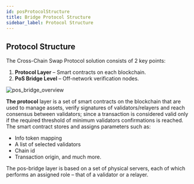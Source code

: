 ```yaml
---
id: posProtocolStructure
title: Bridge Protocol Structure
sidebar_label: Protocol Structure
---
```


## Protocol Structure

The Cross-Chain Swap Protocol solution consists of 2 key points:

1. **Protocol Layer** – Smart contracts on each blockchain.
2. **PoS Bridge Level** – Off-network verification nodes.

![pos_bridge_overview](../img/pos_structure.png)


**The protocol** layer is a set of smart contracts on the blockchain that are used to manage assets, verify signatures of validators/relayers and reach consensus between validators; since a transaction is considered valid only if the required threshold of minimum validators confirmations is reached. The smart contract stores and assigns parameters such as:

- Info token mapping
- A list of selected validators
- Chain id
- Transaction origin, and much more.

The pos-bridge layer is based on a set of physical servers, each of which performs an assigned role – that of a validator or a relayer.

